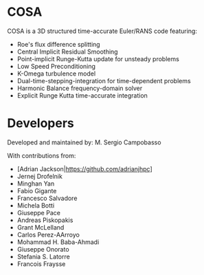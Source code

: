 # COSA
COSA is a 3D structured time-accurate Euler/RANS code featuring:
* Roe's flux difference splitting
* Central Implicit Residual Smoothing
* Point-implicit Runge-Kutta update for unsteady problems
* Low Speed Preconditioning
* K-Omega turbulence model
* Dual-time-stepping-integration for time-dependent problems
* Harmonic Balance frequency-domain solver
* Explicit Runge Kutta time-accurate integration

# Developers
Developed and maintained by: M. Sergio Campobasso

With contributions from:
* [Adrian Jackson|https://github.com/adrianjhpc]
* Jernej Drofelnik
* Minghan Yan
* Fabio Gigante
* Francesco Salvadore
* Michela Botti
* Giuseppe Pace
* Andreas Piskopakis
* Grant McLelland
* Carlos Perez-AArroyo
* Mohammad H. Baba-Ahmadi
* Giuseppe Onorato
* Stefania S. Latorre
* Francois Fraysse
